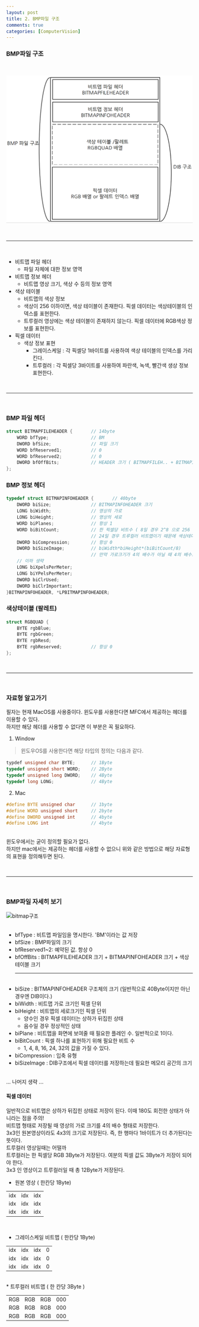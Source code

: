 ```yaml
---
layout: post
title: 2. BMP파일 구조
comments: true
categories: [ComputerVision]
---
```


### BMP파일 구조
<br/>

![BitMapFile](/images/BitMapFile.png)

<br/><hr><br/>

* 비트맵 파일 헤더
    * 파일 자체에 대한 정보 영역
* 비트맵 정보 헤더
    * 비트맵 영상 크기, 색상 수 등의 정보 영역
* 색상 테이블
    * 비트맵의 색상 정보
    * 색상이 256 이하이면, 색상 테이블이 존재한다. 픽셀 데이터는 색상테이블의 인덱스를 표현한다.
    * 트루컬러 영상에는 색상 테이블이 존재하지 않는다. 픽셀 데이터에 RGB색상 정보를 표현한다.
* 픽셀 데이터
    * 색상 정보 표현
        * 그레이스케일 : 각 픽셀당 1바이트를 사용하여 색상 테이블의 인덱스를 가리킨다.
        * 트루컬러 : 각 픽셀당 3바이트를 사용하여 파란색, 녹색, 빨간색 생상 정보 표현한다.

<br/><hr><br/>

### BMP 파일 헤더
~~~c++
struct BITMAPFILEHEADER {       // 14byte
    WORD bfType;                // BM
    DWORD bfSize;               // 파일 크기
    WORD bfReserved1;           // 0
    WORD bfReserved2;           // 0
    DWORD bfOffBits;            // HEADER 크기 ( BITMAPFILEH.. + BITMAPINFOH ..)
};
~~~
### BMP 정보 헤더
~~~c++
typedef struct BITMAPINFOHEADER {       // 40byte
    DWORD biSize;               // BITMAPINFOHEADER 크기
    LONG biWidth;               // 영상의 가로
    LONG biHeight;              // 영상의 세로
    WORD biPlanes;              // 항상 1
    WORD biBitCount;            // 한 픽셀당 비트수 ( 8일 경우 2^8 으로 256 색상 사용한다는 의미)
                                // 24일 경우 트루컬러 비트맵이기 때문에 색상테이블이 존재하지 않음.
    DWORD biCompression;        // 항상 0
    DWORD biSizeImage;          // biWidth*biHeight*(biBitCount/8)
                                // 만약 가로크기가 4의 배수가 아닐 때 4의 배수로 맞추어서 영상의 크기 계산됨
    // 이하 생략
    LONG biXpelsPerMeter;
    LONG biYPelsPerMeter;
    DWORD biClrUsed;
    DWORD biClrImportant;
}BITMAPINFOHEADER, *LPBITMAPINFOHEADER;
~~~
### 색상테이블 (팔레트)
~~~c++
struct RGBQUAD {
    BYTE rgbBlue;
    BYTE rgbGreen;
    BYTE rgbResd;
    BYTE rgbReserved;           // 항상 0
};
~~~

<br/><hr><br/>

### 자료형 알고가기
필자는 현재 MacOS를 사용중이다. 윈도우를 사용한다면 MFC에서 제공하는 헤더를 이용할 수 있다. <br/>
하지만 해당 헤더를 사용할 수 없다면 이 부분은 꼭 필요하다. <br/>

1. Window
> 윈도우OS를 사용한다면 해당 타입의 정의는 다음과 같다.
~~~c++
typdef unsigned char BYTE;      // 1Byte
typedef unsigned short WORD;    // 2Byte
typedef unsigned long DWORD;    // 4Byte
typedef long LONG;              // 4Byte
~~~

2. Mac
~~~c++
#define BYTE unsigned char      // 1byte
#define WORD unsigned short     // 2byte
#define DWORD unsigned int      // 4byte
#define LONG int                // 4byte
~~~

<br/>
윈도우에서는 굳이 정의할 필요가 없다. <br/>
하지만 mac에서는 제공하는 헤더를 사용할 수 없으니 위와 같은 방법으로 해당 자료형의 표현을 정의해두면 된다.

<br/><hr><br/>

### BMP파일 자세히 보기

![bitmap구조](/images/bitmap구조.png)
<br/><br/>

* bfType : 비트맵 파일임을 명시한다. 'BM'이라는 값 저장
* bfSize : BMP파일의 크기
* bfReserved1~2: 예약된 값. 항상 0
* bfOffBits : BITMAPFILEHEADER 크기 + BITMAPINFOHEADER 크기 + 색상테이블 크기
<br/><hr><br/>
* biSize : BITMAPINFOHEADER 구조체의 크기 (일반적으로 40Byte이지만 아닌 경우엔 DIB이다.)
* biWidth : 비트맵 가로 크기인 픽셀 단위
* biHeight : 비트맵의 세로크기인 픽셀 단위
    * 양수인 경우 픽셀 데이터는 상하가 뒤집힌 상태
    * 음수일 경우 정상적인 상태
* biPlane : 비트맵을 화면에 보여줄 때 필요한 플레인 수. 일반적으로 1이다.
* biBitCount : 픽셀 하나를 표현하기 위해 필요한 비트 수
    * 1, 4, 8, 16, 24, 32의 값을 가질 수 있다.
* biCompression : 입축 유형
* biSizeImage : DIB구조에서 픽셀 데이터를 저장하는데 필요한 메모리 공간의 크기
<br/>
... 나머지 생략 ...
<br/>

#### 픽셀 데이터
일반적으로 비트맵은 상하가 뒤집힌 상태로 저장이 된다. 이때 180도 회전한 상태가 아니라는 점을 주의! <br/>
비트맵 형태로 저장될 때 영상의 가로 크기를 4의 배수 형태로 저장한다. <br/>
3x3인 원본영상이라도 4x3의 크기로 저장된다. 즉, 한 행마다 1바이트가 더 추가된다는 뜻이다.<br/>
트루컬러 영상일때는 어떨까<br/>
트루컬러는 한 픽셀당 RGB 3Byte가 저장된다. 여분의 픽셀 값도 3Byte가 저장이 되어야 한다.<br/>
3x3 인 영상이고 트루컬러일 때 총 12Byte가 저장된다.<br/>

* 원본 영상 ( 한칸당 1Byte)

|   |   |   |
|---|---|---|
|idx|idx|idx|
|idx|idx|idx|
|idx|idx|idx|

<br/>

* 그레이스케일 비트맵 ( 한칸당 1Byte)

|   |   |   |   |
|---|---|---|---|
|idx|idx|idx|0|
|idx|idx|idx|0|
|idx|idx|idx|0|

<br/>
* 트루컬러 비트맵 ( 한 칸당 3Byte )

|   |   |   |   |
|---|---|---|---|
|RGB|RGB|RGB|000|
|RGB|RGB|RGB|000|
|RGB|RGB|RGB|000|
